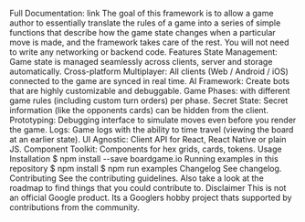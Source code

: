 Full Documentation: link The goal of this framework is to allow a game author to essentially translate the rules of a game into a series of simple functions that describe how the game state changes when a particular move is made, and the framework takes care of the rest. You will not need to write any networking or backend code. Features State Management: Game state is managed seamlessly across clients, server and storage automatically. Cross-platform Multiplayer: All clients (Web / Android / iOS) connected to the game are synced in real time. AI Framework: Create bots that are highly customizable and debuggable. Game Phases: with different game rules (including custom turn orders) per phase. Secret State: Secret information (like the opponents cards) can be hidden from the client. Prototyping: Debugging interface to simulate moves even before you render the game. Logs: Game logs with the ability to time travel (viewing the board at an earlier state). UI Agnostic: Client API for React, React Native or plain JS. Component Toolkit: Components for hex grids, cards, tokens. Usage Installation $ npm install --save boardgame.io Running examples in this repository $ npm install $ npm run examples Changelog See changelog. Contributing See the contributing guidelines. Also take a look at the roadmap to find things that you could contribute to. Disclaimer This is not an official Google product. Its a Googlers hobby project thats supported by contributions from the community.